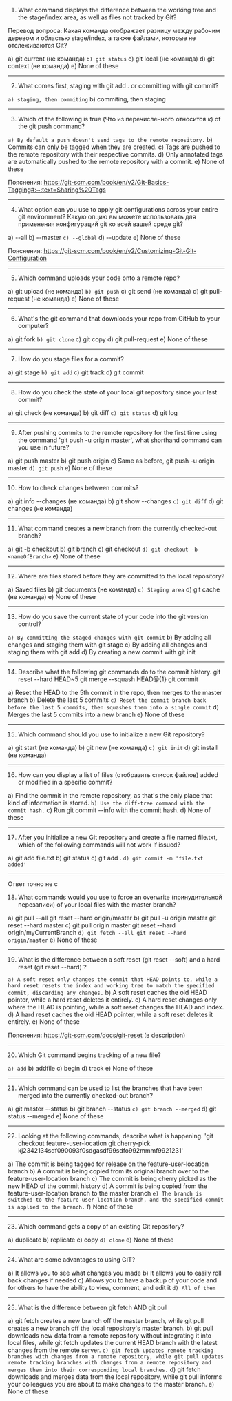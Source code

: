1. What command displays the difference between the working tree and the stage/index area, as well as files not tracked by Git?

Перевод вопроса: Какая команда отображает разницу между рабочим деревом и областью stage/index, а также файлами, которые не отслеживаются Git?

a) git current (не команда)
`b) git status`
c) git local (не команда)
d) git context (не команда)
e) None of these

---
2. What comes first, staging with git add . or committing with git commit?

`a) staging, then commiting`
b) commiting, then staging

---
3. Which of the following is true (Что из перечисленного относится к) of the git push command?

`a) By default a push doesn't send tags to the remote repository.`
b) Commits can only be tagged when they are created.
c) Tags are pushed to the remote repository with their respective commits.
d) Only annotated tags are automatically pushed to the remote repository with a commit.
e) None of these

Пояснения: https://git-scm.com/book/en/v2/Git-Basics-Tagging#:~:text=Sharing%20Tags

--- 
4. What option can you use to apply git configurations across your entire git environment?
Какую опцию вы можете использовать для применения конфигураций git ко всей вашей среде git?

a) --all
b) --master
`c) --global`
d) --update
e) None of these

Пояснения: https://git-scm.com/book/en/v2/Customizing-Git-Git-Configuration

--- 
5. Which command uploads your code onto a remote repo?

a) git upload (не команда)
`b) git push`
c) git send (не команда)
d) git pull-request (не команда)
e) None of these

--- 
6. What's the git command that downloads your repo from GitHub to your computer?

a) git fork
`b) git clone`
c) git copy
d) git pull-request
e) None of these

---
7. How do you stage files for a commit?

a) git stage
`b) git add`
c) git track
d) git commit

---
8. How do you check the state of your local git repository since your last commit?

a) git check (не команда)
b) git diff
`c) git status`
d) git log

---
9. After pushing commits to the remote repository for the first time using the command 'git push -u origin master', what shorthand command can you use in future?

a) git push master
b) git push origin
c) Same as before, git push -u origin master
`d) git push`
e) None of these

---
10. How to check changes between commits?

a) git info --changes (не команда)
b) git show --changes
`c) git diff`
d) git changes (не команда)

---
11. What command creates a new branch from the currently checked-out branch?

a) git -b checkout <nameOfBranch>
b) git branch
c) git checkout <nameOfBranch>
`d) git checkout -b <nameOfBranch>`
e) None of these

---
12. Where are files stored before they are committed to the local repository?

a) Saved files
b) git documents (не команда)
`c) Staging area`
d) git cache (не команда)
e) None of these

---
13. How do you save the current state of your code into the git version control?

`a) By committing the staged changes with git commit`
b) By adding all changes and staging them with git stage
c) By adding all changes and staging them with git add
d) By creating a new commit with git init

---
14. Describe what the following git commands do to the commit history. git reset --hard HEAD~5 git merge --squash HEAD@{1} git commit

a) Reset the HEAD to the 5th commit in the repo, then merges to the master branch
b) Delete the last 5 commits
`c) Reset the commit branch back before the last 5 commits, then squashes them into a single commit`
d) Merges the last 5 commits into a new branch
e) None of these

---
15. Which command should you use to initialize a new Git repository?

a) git start (не команда)
b) git new (не команда)
`c) git init`
d) git install (не команда)

---
16. How can you display a list of files (отобразить список файлов) added or modified in a specific commit?

a) Find the commit in the remote repository, as that's the only place that kind of information is stored.
`b) Use the diff-tree command with the commit hash.`
c) Run git commit --info with the commit hash.
d) None of these

---
17. After you initialize a new Git repository and create a file named file.txt, which of the following commands will not work if issued?

a) git add file.txt
b) git status
c) git add .
`d) git commit -m 'file.txt added'`

---
Ответ точно не c

18. What commands would you use to force an overwrite (принудительной перезаписи) of your local files with the master branch?

a) git pull --all git reset --hard origin/master
b) git pull -u origin master git reset --hard master
c) git pull origin master git reset --hard origin/myCurrentBranch
`d) git fetch --all git reset --hard origin/master`
e) None of these

---
19. What is the difference between a soft reset (git reset --soft) and a hard reset (git reset --hard) ?

`a) A soft reset only changes the commit that HEAD points to, while a hard reset resets the index and working tree to match the specified commit, discarding any changes.`
b) A soft reset caches the old HEAD pointer, while a hard reset deletes it entirely.
c) A hard reset changes only where the HEAD is pointing, while a soft reset changes the HEAD and index.
d) A hard reset caches the old HEAD pointer, while a soft reset deletes it entirely.
e) None of these

Пояснения: https://git-scm.com/docs/git-reset (в description)

---
20. Which Git command begins tracking of a new file?

`a) add`
b) addfile
c) begin
d) track
e) None of these

---
21. Which command can be used to list the branches that have been merged into the currently checked-out branch?

a) git master --status
b) git branch --status
`c) git branch --merged`
d) git status --merged
e) None of these

---
22. Looking at the following commands, describe what is happening. 'git checkout feature-user-location git cherry-pick kj2342134sdf090093f0sdgasdf99sdfo992mmmf9921231'

a) The commit is being tagged for release on the feature-user-location branch
b) A commit is being copied from its original branch over to the feature-user-location branch
c) The commit is being cherry picked as the new HEAD of the commit history
d) A commit is being copied from the feature-user-location branch to the master branch
`e) The branch is switched to the feature-user-location branch, and the specified commit is applied to the branch.`
f) None of these

---
23. Which command gets a copy of an existing Git repository?

a) duplicate
b) replicate
c) copy
`d) clone`
e) None of these

---
24. What are some advantages to using GIT?

a) It allows you to see what changes you made
b) It allows you to easily roll back changes if needed
c) Allows you to have a backup of your code and for others to have the ability to view, comment, and edit it
`d) All of them`

---
25. What is the difference between git fetch AND git pull

a) git fetch creates a new branch off the master branch, while git pull creates a new branch off the local repository's master branch.
b) git pull downloads new data from a remote repository without integrating it into local files, while git fetch updates the current HEAD branch with the latest changes from the remote server.
`c) git fetch updates remote tracking branches with changes from a remote repository, while git pull updates remote tracking branches with changes from a remote repository and merges them into their corresponding local branches.`
d) git fetch downloads and merges data from the local repository, while git pull informs your colleagues you are about to make changes to the master branch.
e) None of these